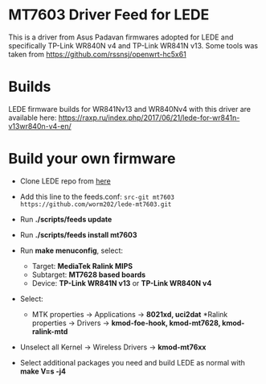 # MT7603 Driver Feed for LEDE

This is a driver from Asus Padavan firmwares adopted for LEDE and specifically TP-Link WR840N v4 and TP-Link WR841N v13. Some tools was taken from https://github.com/rssnsj/openwrt-hc5x61

# Builds

LEDE firmware builds for WR841Nv13 and WR840Nv4 with this driver are available here: https://raxp.ru/index.php/2017/06/21/lede-for-wr841n-v13wr840n-v4-en/

# Build your own firmware

* Clone LEDE repo from [here](https://github.com/lede-project/source.git)
* Add this line to the feeds.conf:
```src-git mt7603 https://github.com/worm202/lede-mt7603.git```
* Run **./scripts/feeds update**
* Run **./scripts/feeds install mt7603**
* Run **make menuconfig**, select:
    * Target: **MediaTek Ralink MIPS**
    * Subtarget: **MT7628 based boards**
    * Device: **TP-Link WR841N v13** or **TP-Link WR840N v4**
* Select:
    * MTK properties -> Applications -> **8021xd, uci2dat**
    *Ralink properties -> Drivers -> **kmod-foe-hook, kmod-mt7628, kmod-ralink-mtd**

* Unselect all Kernel -> Wireless Drivers -> **kmod-mt76xx**
* Select additional packages you need and build LEDE as normal with **make V=s -j4**

